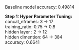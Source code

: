 <p>
  Baseline model accuracy: 0.49814
</p>

<p>
  <b>Step 1: Hyper Parameter Tuning:</b><br />
concat_nframes: 3 -> 17<br />
  training_ratio: 0.75 -> 0.8<br />
hidden layer : 2 -> 12<br />
hidden dimention: 64 -> 384<br />
accuracy: 0.6641
</p>


